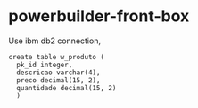 # powerbuilder-front-box

Use ibm db2 connection, 

```language sql
create table w_produto (
  pk_id integer,
  descricao varchar(4),
  preco decimal(15, 2),
  quantidade decimal(15, 2)
  )
```

